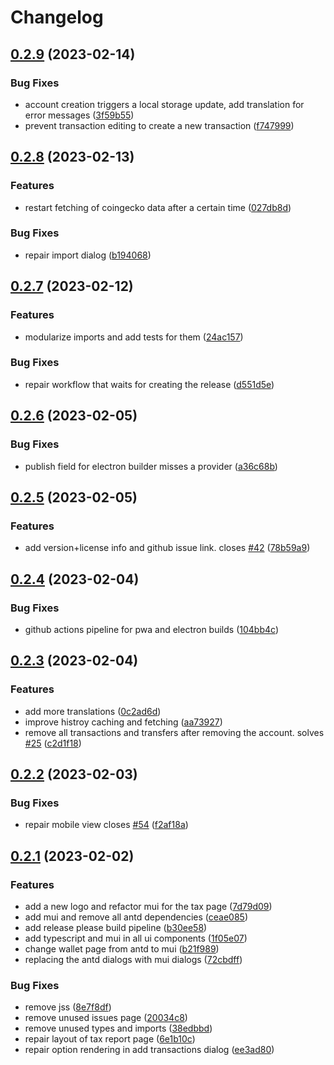 # Changelog

## [0.2.9](https://github.com/fabianbormann/Coineda/compare/v0.2.8...v0.2.9) (2023-02-14)


### Bug Fixes

* account creation triggers a local storage update, add translation for error messages ([3f59b55](https://github.com/fabianbormann/Coineda/commit/3f59b556c920b811351177f39ee6e9e0ee49d304))
* prevent transaction editing to create a new transaction ([f747999](https://github.com/fabianbormann/Coineda/commit/f747999c1a912be73d40d7b45c17274335f17b0e))

## [0.2.8](https://github.com/fabianbormann/Coineda/compare/v0.2.7...v0.2.8) (2023-02-13)


### Features

* restart fetching of coingecko data after a certain time ([027db8d](https://github.com/fabianbormann/Coineda/commit/027db8d19821343cc2d39a146b133a5194a439ca))


### Bug Fixes

* repair import dialog ([b194068](https://github.com/fabianbormann/Coineda/commit/b19406887295f4b00df955e29d45477775bf936f))

## [0.2.7](https://github.com/fabianbormann/Coineda/compare/v0.2.6...v0.2.7) (2023-02-12)


### Features

* modularize imports and add tests for them ([24ac157](https://github.com/fabianbormann/Coineda/commit/24ac157e69fafcddc39b13dc6ebaa618ace8377d))


### Bug Fixes

* repair workflow that waits for creating the release ([d551d5e](https://github.com/fabianbormann/Coineda/commit/d551d5ec813c29b3e048e5f193c62c935ae7a884))

## [0.2.6](https://github.com/fabianbormann/Coineda/compare/v0.2.5...v0.2.6) (2023-02-05)


### Bug Fixes

* publish field for electron builder misses a provider ([a36c68b](https://github.com/fabianbormann/Coineda/commit/a36c68b204107765af51a3a457adb728c7c48c6f))

## [0.2.5](https://github.com/fabianbormann/Coineda/compare/v0.2.4...v0.2.5) (2023-02-05)


### Features

* add version+license info and github issue link. closes [#42](https://github.com/fabianbormann/Coineda/issues/42) ([78b59a9](https://github.com/fabianbormann/Coineda/commit/78b59a9b6896d9b67d1bb1b7d5dfa38b39ea56ec))

## [0.2.4](https://github.com/fabianbormann/Coineda/compare/v0.2.3...v0.2.4) (2023-02-04)


### Bug Fixes

* github actions pipeline for pwa and electron builds ([104bb4c](https://github.com/fabianbormann/Coineda/commit/104bb4c78f1a5bcff5d2f648e33894d91189695d))

## [0.2.3](https://github.com/fabianbormann/Coineda/compare/v0.2.2...v0.2.3) (2023-02-04)


### Features

* add more translations ([0c2ad6d](https://github.com/fabianbormann/Coineda/commit/0c2ad6dded9564610bf071e9d8ab534120cf32d6))
* improve histroy caching and fetching ([aa73927](https://github.com/fabianbormann/Coineda/commit/aa73927fd6a1e136e4c22bd806cb3032e3cad15c))
* remove all transactions and transfers after removing the account. solves [#25](https://github.com/fabianbormann/Coineda/issues/25) ([c2d1f18](https://github.com/fabianbormann/Coineda/commit/c2d1f1893ddf7c90e882cd51b61f8f4548188d6b))

## [0.2.2](https://github.com/fabianbormann/Coineda/compare/v0.2.1...v0.2.2) (2023-02-03)


### Bug Fixes

* repair mobile view closes [#54](https://github.com/fabianbormann/Coineda/issues/54) ([f2af18a](https://github.com/fabianbormann/Coineda/commit/f2af18a91e13cfae2a09e14374a2d450864ef199))

## [0.2.1](https://github.com/fabianbormann/Coineda/compare/v0.2.0...v0.2.1) (2023-02-02)


### Features

* add a new logo and refactor mui for the tax page ([7d79d09](https://github.com/fabianbormann/Coineda/commit/7d79d09717d98d2ca143b57d576d5f661430047f))
* add mui and remove all antd dependencies ([ceae085](https://github.com/fabianbormann/Coineda/commit/ceae08595024cef68e80ad09d83cfc230731c199))
* add release please build pipeline ([b30ee58](https://github.com/fabianbormann/Coineda/commit/b30ee5857cb2e801d6e9b79c59fc0e31210727ba))
* add typescript and mui in all ui components ([1f05e07](https://github.com/fabianbormann/Coineda/commit/1f05e07eda7636f951a8c6bc66e2b190e4d2c9fe))
* change wallet page from antd to mui ([b21f989](https://github.com/fabianbormann/Coineda/commit/b21f989761cbba74f955573f4eff1210901b7d5a))
* replacing the antd dialogs with mui dialogs ([72cbdff](https://github.com/fabianbormann/Coineda/commit/72cbdff8374b0056eb3decfb892a5c2b5589200f))


### Bug Fixes

* remove jss ([8e7f8df](https://github.com/fabianbormann/Coineda/commit/8e7f8df6eb3f2ac79bf75096e1b20fbc140b4677))
* remove unused issues page ([20034c8](https://github.com/fabianbormann/Coineda/commit/20034c8fc94af688110f92b6b2d19e80f0ddde49))
* remove unused types and imports ([38edbbd](https://github.com/fabianbormann/Coineda/commit/38edbbd59cb85e5a8ece3d6e0f7bae937062c154))
* repair layout of tax report page ([6e1b10c](https://github.com/fabianbormann/Coineda/commit/6e1b10c74a2904e7b7a48b1013d02e1eb6d7b46c))
* repair option rendering in add transactions dialog ([ee3ad80](https://github.com/fabianbormann/Coineda/commit/ee3ad80e73af215257d86b3a8a1e9ef9db464ab7))
